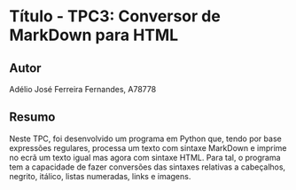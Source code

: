 # Título - TPC3: Conversor de MarkDown para HTML

## Autor
Adélio José Ferreira Fernandes, A78778

## Resumo
Neste TPC, foi desenvolvido um programa em Python que, tendo por base expressões regulares, processa um texto com sintaxe MarkDown e imprime no ecrã um texto igual mas agora com sintaxe HTML. Para tal, o programa tem a capacidade de fazer conversões das sintaxes relativas a cabeçalhos, negrito, itálico, listas numeradas, links e imagens.